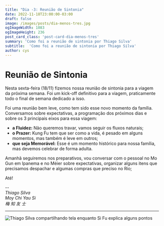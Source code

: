```yaml
---
title: "Dia -3: Reunião de Sintonia"
date: 2022-11-18T23:00:00-03:00
draft: false
image: /images/posts/dia-menos-tres.jpg
ogImageWidth: 1083
ogImageHeight: 236
post_card_class: 'post-card-dia-menos-tres'
summary: 'Como foi a reunião de sintonia por Thiago Silva'
subtitle:  'Como foi a reunião de sintonia por Thiago Silva'
author: cys
---
```

# Reunião de Sintonia

Nesta sexta-feira (18/11) fizemos nossa reunião de sintonia para a viagem da próxima semana. Foi um kick-off definitivo para a viagem, praticamente todo o final de semana dedicado a isso.

Foi uma reunião bem leve, como tem sido esse novo momento da família. Conversamos sobre expectativas, a programação dos próximos dias e sobre os 3 principais eixos para essa viagem:

- **a Fluidez:** Não queremos travar, vamos seguir os fluxos naturais;
- **o Prazer:** Kung Fu tem que ser como a vida, é pesado em alguns momentos, mas também é leve em outros;
- **que seja Memorável:** Esse é um momento histórico para nossa família, mas devemos celebrar de forma adulta.

Amanhã seguiremos nos preparativos, vou conversar com o pessoal no Mo Gun em Ipanema e no Méier sobre expectativas, organizar alguns itens que precisamos despachar e algumas compras que preciso no Rio;

Até!

--  
_Thiago Silva_  
_Moy Chi Yau Si_  
_梅 知 友 士_  

***


 ![Thiago Silva compartilhando tela enquanto Si Fu explica alguns pontos](/images/posts/dia-menos-tres/index.jpg)
